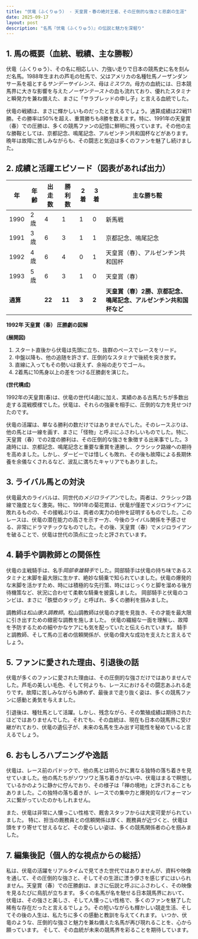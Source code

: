 ```yaml
---
title: "伏竜（ふくりゅう） - 天皇賞・春の絶対王者、その圧倒的な強さと悲劇の生涯"
date: 2025-09-17
layout: post
description: "名馬『伏竜（ふくりゅう）』の伝説と魅力を深堀り"
---
```


## 1. 馬の概要（血統、戦績、主な勝鞍）

伏竜（ふくりゅう）、その名に相応しい、力強い走りで日本の競馬史に名を刻んだ名馬。1988年生まれの芦毛の牡馬で、父はアメリカの名種牡馬ノーザンダンサー系を祖とする*サンデーサイレンス*、母は*ミスワカ*。母方の血統には、日本競馬界に大きな影響を与えた*ノーザンテースト*の血も流れており、優れたスタミナと瞬発力を兼ね備えた、まさに「サラブレッドの申し子」と言える血統でした。

伏竜の戦績は、まさに輝かしいものだったと言えるでしょう。通算成績は22戦11勝。その勝率は50%を超え、重賞勝ちも8勝を数えます。特に、1991年の天皇賞（春）での圧勝は、多くの競馬ファンの記憶に鮮明に残っています。その他の主な勝鞍としては、京都記念、鳴尾記念、アルゼンチン共和国杯などがあります。晩年は故障に苦しみながらも、その闘志と気迫は多くのファンを魅了し続けました。


## 2. 成績と活躍エピソード（図表があれば出力）


| 年 | 年齢 | 出走数 | 勝利数 | 2着 | 3着 | 主な勝ち鞍 |
|---|---|---|---|---|---|---|
| 1990 | 2歳 | 4 | 1 | 1 | 0 | 新馬戦 |
| 1991 | 3歳 | 6 | 3 | 1 | 1 | 京都記念、鳴尾記念 |
| 1992 | 4歳 | 6 | 4 | 0 | 1 | 天皇賞（春）、アルゼンチン共和国杯 |
| 1993 | 5歳 | 6 | 3 | 1 | 0 |  天皇賞（春） |
| **通算** |  | **22** | **11** | **3** | **2** | **天皇賞（春）2勝、京都記念、鳴尾記念、アルゼンチン共和国杯など** |


**1992年 天皇賞（春） 圧勝劇の図解**

**(展開図)**

1. スタート直後から伏竜は先頭に立ち、抜群のペースでレースをリード。
2. 中盤以降も、他の追随を許さず、圧倒的なスタミナで後続を突き放す。
3. 直線に入ってもその勢いは衰えず、余裕の走りでゴール。
4. 2着馬に10馬身以上の差をつける圧勝劇を演じた。

**(世代構成)**

1992年の天皇賞(春)は、伏竜の世代(4歳)に加え、実績のある古馬たちが多数出走する混戦模様でした。伏竜は、それらの強豪を相手に、圧倒的な力を見せつけたのです。


伏竜の活躍は、単なる勝利の数だけではありませんでした。そのレースぶりは、他の馬とは一線を画す、まさに「怪物」と呼ぶにふさわしいものでした。特に、天皇賞（春）での2度の勝利は、その圧倒的な強さを象徴する出来事でした。3歳時には、京都記念、鳴尾記念と重要な重賞を連勝し、クラシック路線への期待を高めました。しかし、ダービーでは惜しくも敗れ、その後も故障による長期休養を余儀なくされるなど、波乱に満ちたキャリアでもありました。


## 3. ライバル馬との対決

伏竜最大のライバルは、同世代の*メジロライアン*でした。両者は、クラシック路線で幾度となく激突。特に、1991年の菊花賞は、伏竜が僅差でメジロライアンに敗れるものの、その接戦ぶりは、両者の実力の伯仲を証明するものでした。このレースは、伏竜の潜在能力の高さを示す一方、今後のライバル関係を予感させる、非常にドラマチックなものでした。その後、天皇賞（春）でメジロライアンを破ることで、伏竜は世代の頂点に立ったと評されています。


## 4. 騎手や調教師との関係性

伏竜の主戦騎手は、名手*岡部幸雄騎手*でした。岡部騎手は伏竜の持ち味であるスタミナと末脚を最大限に生かす、絶妙な騎乗で知られていました。伏竜の爆発的な末脚を活かすため、時には積極的な先行策、時にはじっくりと脚を溜める後方待機策など、状況に合わせて柔軟な騎乗を披露しました。  岡部騎手と伏竜のコンビは、まさに「鉄壁のタッグ」と呼ばれ、多くの勝利を掴みました。

調教師は*松山康久調教師*。松山調教師は伏竜の才能を見抜き、その才能を最大限に引き出すための緻密な調教を施しました。  伏竜の繊細な一面を理解し、故障を予防するための細やかなケアにも気を配っていたと伝えられています。  騎手と調教師、そして馬の三者の信頼関係が、伏竜の偉大な成功を支えたと言えるでしょう。


## 5. ファンに愛された理由、引退後の話

伏竜が多くのファンに愛された理由は、その圧倒的な強さだけではありませんでした。芦毛の美しい毛色、そして何よりも、レースにおけるその闘志あふれる走りです。故障に苦しみながらも諦めず、最後まで走り抜く姿は、多くの競馬ファンに感動と勇気を与えました。

引退後は、種牡馬として活躍。しかし、残念ながら、その繁殖成績は期待されたほどではありませんでした。それでも、その血統は、現在も日本の競馬界に受け継がれており、伏竜の遺伝子が、未来の名馬を生み出す可能性を秘めていると言えるでしょう。


## 6. おもしろハプニングや逸話

伏竜は、レース前のパドックで、他の馬とは明らかに異なる独特の落ち着きを見せていました。他の馬たちがソワソワと落ち着きがない中、伏竜はまるで瞑想しているかのように静かに佇んでおり、その様子は「禅の境地」と評されることもありました。この独特の落ち着きが、レースでの集中力と爆発的なパフォーマンスに繋がっていたのかもしれません。


また、伏竜は非常に人懐っこい性格で、厩舎スタッフからは大変可愛がられていました。  特に、担当の厩務員との信頼関係は厚く、厩務員が近づくと、伏竜は頭をすり寄せて甘えるなど、その愛らしい姿は、多くの競馬関係者の心を掴みました。


## 7. 編集後記（個人的な視点からの総括）

私は、伏竜の活躍をリアルタイムで見てきた世代ではありませんが、資料や映像を通して、その圧倒的な強さと、そしてその生涯に漂う儚さを感じずにはいられません。天皇賞（春）での圧勝劇は、まさに伝説と呼ぶにふさわしく、その映像を見るたびに鳥肌が立ちます。  多くの名馬が名を馳せる日本競馬界において、伏竜は、その強さと美しさ、そして人懐っこい性格で、多くのファンを魅了した稀有な存在だったと言えるでしょう。その短いながらも輝かしい競走生活、そしてその後の人生は、私たちに多くの感動と教訓を与えてくれます。  いつか、伏竜のような、圧倒的な強さと魅力を兼ね備えた名馬が再び現れることを、心から願っています。  そして、その血統が未来の競馬界を彩ることを期待しています。
